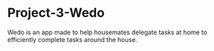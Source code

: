 # Project-3-Wedo
Wedo is an app made to help housemates delegate tasks at home to efficiently complete tasks around the house.
